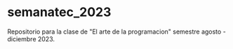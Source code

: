 # semanatec_2023
Repositorio para la clase de "El arte de la programacion" semestre agosto - diciembre 2023.

